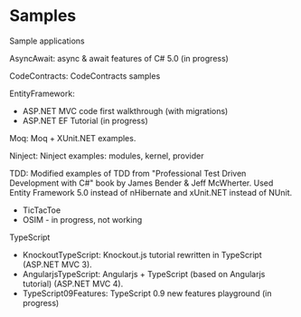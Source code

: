 Samples
=======

Sample applications

AsyncAwait: async & await features of C# 5.0 (in progress)

CodeContracts: CodeContracts samples

EntityFramework: 
  - ASP.NET MVC code first walkthrough (with migrations) 
  - ASP.NET EF Tutorial (in progress)

Moq: Moq + XUnit.NET examples.

Ninject: Ninject examples: modules, kernel, provider

TDD: Modified examples of TDD from "Professional Test Driven Development with C#" book by James Bender & Jeff McWherter. 
     Used Entity Framework 5.0 instead of nHibernate and xUnit.NET instead of NUnit.
  - TicTacToe
  - OSIM - in progress, not working

TypeScript
  - KnockoutTypeScript: Knockout.js tutorial rewritten in TypeScript (ASP.NET MVC 3).
  - AngularjsTypeScript: Angularjs + TypeScript (based on Angularjs tutorial) (ASP.NET MVC 4).
  - TypeScript09Features: TypeScript 0.9 new features playground (in progress)


